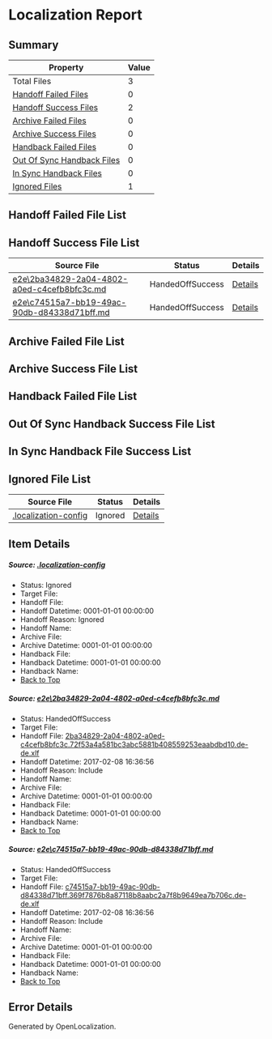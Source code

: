 # <a name='report-top'></a> Localization Report

## Summary
 Property | Value 
 -------- | ----- 
 Total Files | 3
[ Handoff Failed Files ](#handoff-failed-list)| 0
[ Handoff Success Files ](#handoff-success-list)| 2
[ Archive Failed Files ](#archive-failed-list)| 0
[ Archive Success Files ](#archive-success-list)| 0
[ Handback Failed Files ](#handback-failed-list)| 0
[ Out Of Sync Handback Files ](#outofsync-handback-success-list)| 0
[ In Sync Handback Files ](#insync-handback-success-list)| 0
[ Ignored Files ](#ignored-list)| 1

## <a name='handoff-failed-list'></a> Handoff Failed File List

## <a name='handoff-success-list'></a> Handoff Success File List
 Source File | Status | Details 
 ----------- | ------ | ------- 
 [e2e\2ba34829-2a04-4802-a0ed-c4cefb8bfc3c.md](https://github.com/OpenLocalizationTestOrg/ol-test0/blob/6601cc143c987c69a82afee4614608a3727bc7ab/e2e/2ba34829-2a04-4802-a0ed-c4cefb8bfc3c.md) | HandedOffSuccess | [Details](#cde96d376457e037cf685f2ec687b23ed63dc3011)
 [e2e\c74515a7-bb19-49ac-90db-d84338d71bff.md](https://github.com/OpenLocalizationTestOrg/ol-test0/blob/6601cc143c987c69a82afee4614608a3727bc7ab/e2e/c74515a7-bb19-49ac-90db-d84338d71bff.md) | HandedOffSuccess | [Details](#4de83769602d40cdb9db39b15041e7a05989e95e2)

## <a name='archive-failed-list'></a> Archive Failed File List

## <a name='archive-success-list'></a> Archive Success File List

## <a name='handback-failed-list'></a> Handback Failed File List

## <a name='outofsync-handback-success-list'></a> Out Of Sync Handback Success File List

## <a name='insync-handback-success-list'></a> In Sync Handback File Success List

## <a name='ignored-list'></a> Ignored File List
 Source File | Status | Details 
 ----------- | ------ | ------- 
 [.localization-config](https://github.com/OpenLocalizationTestOrg/ol-test0/blob/6601cc143c987c69a82afee4614608a3727bc7ab/.localization-config) | Ignored | [Details](#cb0632cf59c1387fc1742bfb9fa3c47f87e2e5c90)

## Item Details
##### <a name='cb0632cf59c1387fc1742bfb9fa3c47f87e2e5c90'></a> Source: [.localization-config](https://github.com/OpenLocalizationTestOrg/ol-test0/blob/6601cc143c987c69a82afee4614608a3727bc7ab/.localization-config)
* Status: Ignored
* Target File: 
* Handoff File: 
* Handoff Datetime: 0001-01-01 00:00:00
* Handoff Reason: Ignored
* Handoff Name: 
* Archive File: 
* Archive Datetime: 0001-01-01 00:00:00
* Handback File: 
* Handback Datetime: 0001-01-01 00:00:00
* Handback Name: 
* [Back to Top](#report-top)

##### <a name='cde96d376457e037cf685f2ec687b23ed63dc3011'></a> Source: [e2e\2ba34829-2a04-4802-a0ed-c4cefb8bfc3c.md](https://github.com/OpenLocalizationTestOrg/ol-test0/blob/6601cc143c987c69a82afee4614608a3727bc7ab/e2e/2ba34829-2a04-4802-a0ed-c4cefb8bfc3c.md)
* Status: HandedOffSuccess
* Target File: 
* Handoff File: [2ba34829-2a04-4802-a0ed-c4cefb8bfc3c.72f53a4a581bc3abc5881b408559253eaabdbd10.de-de.xlf](https://github.com/OpenLocalizationTestOrg/ol-test0-handoff/blob/9511005985137434b11d1a220e8ed2492eb96141/ol-handoff/OpenLocalizationTestOrg/ol-test0-dede/shujia/ht/2ba34829-2a04-4802-a0ed-c4cefb8bfc3c.72f53a4a581bc3abc5881b408559253eaabdbd10.de-de.xlf)
* Handoff Datetime: 2017-02-08 16:36:56
* Handoff Reason: Include
* Handoff Name: 
* Archive File: 
* Archive Datetime: 0001-01-01 00:00:00
* Handback File: 
* Handback Datetime: 0001-01-01 00:00:00
* Handback Name: 
* [Back to Top](#report-top)

##### <a name='4de83769602d40cdb9db39b15041e7a05989e95e2'></a> Source: [e2e\c74515a7-bb19-49ac-90db-d84338d71bff.md](https://github.com/OpenLocalizationTestOrg/ol-test0/blob/6601cc143c987c69a82afee4614608a3727bc7ab/e2e/c74515a7-bb19-49ac-90db-d84338d71bff.md)
* Status: HandedOffSuccess
* Target File: 
* Handoff File: [c74515a7-bb19-49ac-90db-d84338d71bff.369f7876b8a87118b8aabc2a7f8b9649ea7b706c.de-de.xlf](https://github.com/OpenLocalizationTestOrg/ol-test0-handoff/blob/9511005985137434b11d1a220e8ed2492eb96141/ol-handoff/OpenLocalizationTestOrg/ol-test0-dede/shujia/ht/c74515a7-bb19-49ac-90db-d84338d71bff.369f7876b8a87118b8aabc2a7f8b9649ea7b706c.de-de.xlf)
* Handoff Datetime: 2017-02-08 16:36:56
* Handoff Reason: Include
* Handoff Name: 
* Archive File: 
* Archive Datetime: 0001-01-01 00:00:00
* Handback File: 
* Handback Datetime: 0001-01-01 00:00:00
* Handback Name: 
* [Back to Top](#report-top)


## Error Details

Generated by OpenLocalization.
